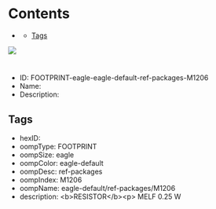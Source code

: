 



Contents
========

* [](#)
	* [Tags](#tags)
  
![][im]
# 

- ID: FOOTPRINT-eagle-eagle-default-ref-packages-M1206
- Name: 
- Description: 

## Tags

- hexID: 
- oompType: FOOTPRINT
- oompSize: eagle
- oompColor: eagle-default
- oompDesc: ref-packages
- oompIndex: M1206
- oompName: eagle-default/ref-packages/M1206
- description: &lt;b&gt;RESISTOR&lt;/b&gt;&lt;p&gt;&#xD;
MELF 0.25 W



[im]: image.png
